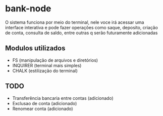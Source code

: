 # bank-node

O sistema funciona por meio do terminal, nele voce irá acessar uma interface interativa e pode fazer operações como saque, deposito, criação de conta, consulta de saldo, entre outras q serão futuramente adicionadas

## Modulos utilizados
- FS (manipulação de arquivos e diretórios)
- INQUIRER (terminal mais simples)
- CHALK (estilização do terminal)

## TODO
- Transferência bancaria entre contas (adicionado)
- Exclusao de conta (adicionado)
- Renomear conta (adicionado)

